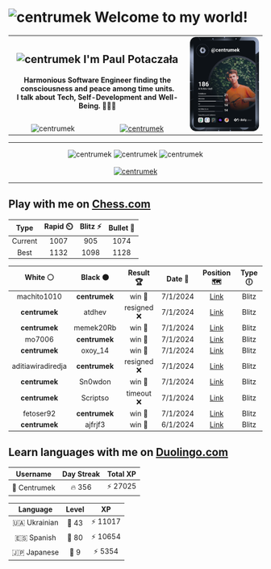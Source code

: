 <h1>
  <img
    src="https://emojis.slackmojis.com/emojis/images/1531849430/4246/blob-sunglasses.gif"
    width="30"
    alt="centrumek"
  />
  Welcome to my world!
</h1>

<table>
  <tbody>
    <tr>
      <td align="center" width="70%" colspan="2">
        <h2>
          <img
            src="https://raw.githubusercontent.com/MartinHeinz/MartinHeinz/master/wave.gif"
            width="30px"
            alt="centrumek"
          />
          I'm Paul Potaczała
        </h2>
        <h4>
          Harmonious Software Engineer finding the consciousness and peace among time units.
          <br/>
          I talk about Tech, Self-Development and Well-Being. 🌿🧘🚀
        </h4>
      </td>
      <td width="30%" rowspan="2">
        <a href="https://app.daily.dev/centrumek">
          <img
            src="./devcard.svg"
            alt="centrumek"
          />
        </a>
      </td>
    </tr>
    <tr align="center">
      <td>
        <img
          src="https://komarev.com/ghpvc/?username=centrumek&label=visitors&color=0e75b6&style=flat"
          alt="centrumek"
        >
      </td>
      <td>
        <a href="https://stackoverflow.com/users/14496012/centrumek">
          <img
            src="https://stackoverflow.com/users/flair/14496012.png?theme=dark"
            alt="centrumek"
          >
        </a>
      </td>
    </tr>
  </tbody>
</table>

---
<div align="center">
  <img 
    src="https://github-readme-stats.vercel.app/api?username=centrumek&show_icons=true&count_private=true&theme=dark&hide_border=true&hide=issues,contribs&bg_color=00000000"
    alt="centrumek"
  />
  <img
    src="https://github-readme-stats.vercel.app/api/top-langs/?username=centrumek&layout=compact&hide_border=true&theme=dark&bg_color=00000000&langs_count=6&exclude_repo=air-statistic-app"
    alt="centrumek"
  />
  <img 
    src="https://github-readme-streak-stats.herokuapp.com?user=centrumek&theme=dark&hide_border=true&background=FFFFFF00"
    alt="centrumek"
  />
  <br/>
  <br/>
  <a href="https://www.buymeacoffee.com/centrumek">
    <img
      src="https://cdn.buymeacoffee.com/buttons/v2/default-orange.png"
      height="50"
      width="210"
      alt="centrumek"
    />
  </a>
</div>

---

## Play with me on [Chess.com](https://www.chess.com/member/centrumek)

<div align="center">
<!--START_SECTION:chessStats-->
<!-- Automatically generated with https://github.com/Balastrong/chess-stats-action -->

| Type | Rapid ⏲️ | Blitz ⚡ | Bullet 🔫 |
|:---:|:---:|:---:|:---:|
| Current | 1007 | 905 | 1074 |
| Best | 1132 | 1098 | 1128 |

| White ⚪ | Black ⚫ | Result 🏆 | Date 📅 | Position 🗺️ | Type 🕕 |
|:---:|:---:|:---:|:---:|:---:|:---:|
| machito1010 | **centrumek** | win 🥇 | 7/1/2024 | <a href="http://www.ee.unb.ca/cgi-bin/tervo/fen.pl?select=3k4/8/4r3/1p1r2p1/7p/p3KP1P/Pb3P2/8 w - -">Link</a> | Blitz |
| **centrumek** | atdhev | resigned ❌ | 7/1/2024 | <a href="http://www.ee.unb.ca/cgi-bin/tervo/fen.pl?select=7k/p5pp/6p1/6b1/2q5/5K2/8/8 w - -">Link</a> | Blitz |
| **centrumek** | memek20Rb | win 🥇 | 7/1/2024 | <a href="http://www.ee.unb.ca/cgi-bin/tervo/fen.pl?select=8/p7/1p6/b3K3/7r/8/2pR3k/8 b - -">Link</a> | Blitz |
| mo7006 | **centrumek** | win 🥇 | 7/1/2024 | <a href="http://www.ee.unb.ca/cgi-bin/tervo/fen.pl?select=4k3/5p2/8/p3b1Bp/P1b1P1pP/2P5/1r2pKP1/R3R3 w - -">Link</a> | Blitz |
| **centrumek** | oxoy_14 | win 🥇 | 7/1/2024 | <a href="http://www.ee.unb.ca/cgi-bin/tervo/fen.pl?select=r2qk2r/1bppbp1p/1p2p1p1/pP2PnP1/P2P1P1P/2P4N/5QB1/RN2K2R b KQkq -">Link</a> | Blitz |
| aditiawiradiredja | **centrumek** | resigned ❌ | 7/1/2024 | <a href="http://www.ee.unb.ca/cgi-bin/tervo/fen.pl?select=r1bq4/1pp5/3p1P2/2k4Q/p4p2/2N2B2/PPP1N2P/2KR3R b - -">Link</a> | Blitz |
| **centrumek** | Sn0wdon | win 🥇 | 7/1/2024 | <a href="http://www.ee.unb.ca/cgi-bin/tervo/fen.pl?select=r4rk1/2P2pp1/1p1Q3p/pB6/P3R3/2P3P1/5PKP/R7 b - -">Link</a> | Blitz |
| **centrumek** | Scriptso | timeout ❌ | 7/1/2024 | <a href="http://www.ee.unb.ca/cgi-bin/tervo/fen.pl?select=8/8/4b3/8/3K3p/7k/8/8 w - -">Link</a> | Blitz |
| fetoser92 | **centrumek** | win 🥇 | 7/1/2024 | <a href="http://www.ee.unb.ca/cgi-bin/tervo/fen.pl?select=8/8/k7/1p6/7P/6P1/5P1K/4Q3 w - -">Link</a> | Blitz |
| **centrumek** | ajfrjf3 | win 🥇 | 6/1/2024 | <a href="http://www.ee.unb.ca/cgi-bin/tervo/fen.pl?select=8/7R/pp1P2p1/2pB1p2/2K2B1k/P1P5/7P/6R1 b - -">Link</a> | Blitz |

<!--END_SECTION:chessStats-->
</div>

## Learn languages with me on [Duolingo.com](https://www.duolingo.com/profile/Centrumek)

<div align="center">
<!--START_SECTION:duolingoStats-->
<!-- Automatically generated with https://github.com/centrumek/duolingo-readme-stats-->

| Username | Day Streak | Total XP |
|:---:|:---:|:---:|
| 👤 Centrumek | 🔥 356 | ⚡ 27025 |

| Language | Level | XP |
|:---:|:---:|:---:|
| 🇺🇦 Ukrainian | 👑 43 | ⚡ 11017 |
| 🇪🇸 Spanish | 👑 80 | ⚡ 10654 |
| 🇯🇵 Japanese | 👑 9 | ⚡ 5354 |

<!--END_SECTION:duolingoStats-->
</div>
<!--
**centrumek/centrumek** is a ✨ _special_ ✨ repository because its `README.md` (this file) appears on your GitHub profile.

Here are some ideas to get you started:

- 🔭 I’m currently working on ...
- 🌱 I’m currently learning ...
- 👯 I’m looking to collaborate on ...
- 🤔 I’m looking for help with ...
- 💬 Ask me about ...
- 📫 How to reach me: ...
- 😄 Pronouns: ...
- ⚡ Fun fact: ...
-->
